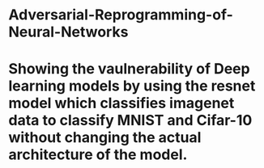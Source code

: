 # Adversarial-Reprogramming-of-Neural-Networks
# Showing the vaulnerability of Deep learning models by using the resnet model which classifies imagenet data to classify MNIST and Cifar-10 without changing the actual architecture of the model.
